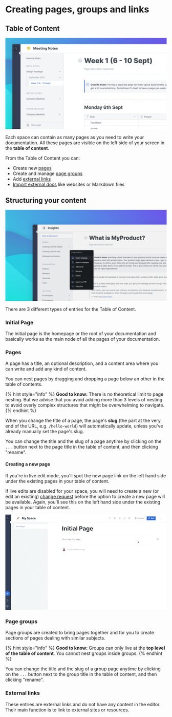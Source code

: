 # Creating pages, groups and links

## Table of Content

![](../.gitbook/assets/ToC.png)

Each space can contain as many pages as you need to write your documentation. All these pages are visible on the left side of your screen in the **table of content**.

From the Table of Content you can:

* Create new [pages](content-structure.md#pages)
* Create and manage [page groups](content-structure.md#groups)
* Add [external links](content-structure.md#external-links)
* [Import external docs](../features/import.md) like websites or Markdown files

## Structuring your content

![](<../.gitbook/assets/Page Menu.png>)

There are 3 different types of entries for the Table of Content.

### Initial Page <a href="#initial-page" id="initial-page"></a>

The initial page is the homepage or the root of your documentation and basically works as the main node of all the pages of your documentation.

### Pages

A page has a title, an optional description, and a content area where you can write and add any kind of content.‌

You can nest pages by dragging and dropping a page below an other in the table of contents.

{% hint style="info" %}
**Good to know:** There is no theoretical limit to page nesting. But we advise that you avoid adding more than 3 levels of nesting to avoid overly complex structures that might be overwhelming to navigate.
{% endhint %}

When you change the title of a page, the page's **slug** (the part at the very end of the URL, e.g. `/hello-world`) will automatically update, unless you've already manually set the page's slug.

You can change the title and the slug of a page anytime by clicking on the `...` button next to the page title in the table of content, and then clicking "rename".

#### Creating a new page

If you're in live edit mode, you'll spot the new page link on the left hand side under the existing pages in your table of content.

If live edits are disabled for your space, you will need to create a new (or edit an existing) [change request](change-requests.md) before the option to create a new page will be available. Again, you'll see this on the left hand side under the existing pages in your table of content.

![](../.gitbook/assets/create-new-page.gif)

### Page groups <a href="#groups" id="groups"></a>

Page groups are created to bring pages together and for you to create sections of pages dealing with similar subjects.

{% hint style="info" %}
**Good to know:** Groups can only live at the **top level of the table of content**. You cannot nest groups inside groups.
{% endhint %}

You can change the title and the slug of a group page anytime by clicking on the `...` button next to the group title in the table of content, and then clicking "rename".

### External links <a href="#external-links" id="external-links"></a>

These entries are external links and do not have any content in the editor. Their main function is to link to external sites or resources.
